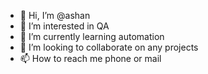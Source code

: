 - 👋 Hi, I’m @ashan
- 👀 I’m interested in QA 
- 🌱 I’m currently learning automation
- 💞️ I’m looking to collaborate on any projects
- 📫 How to reach me phone or mail

<!---
ashanterius/ashanterius is a ✨ special ✨ repository because its `README.md` (this file) appears on your GitHub profile.
You can click the Preview link to take a look at your changes.
--->
